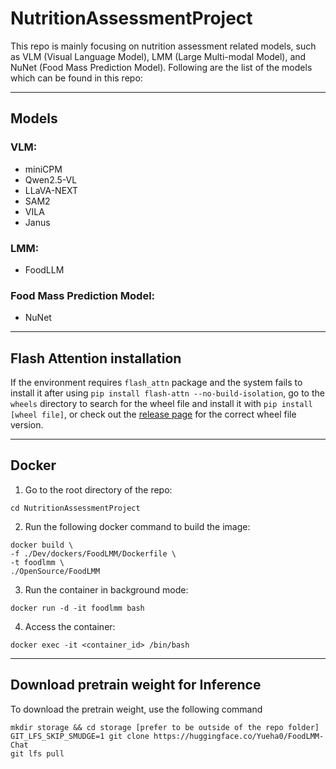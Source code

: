 # NutritionAssessmentProject

This repo is mainly focusing on nutrition assessment related models, such as VLM (Visual Language Model), LMM (Large Multi-modal Model), and NuNet (Food Mass Prediction Model). Following are the list of the models which can be found in this repo:

---
## Models
### VLM:
- miniCPM
- Qwen2.5-VL 
- LLaVA-NEXT 
- SAM2 
- VILA 
- Janus 

### LMM:
- FoodLLM

### Food Mass Prediction Model:
- NuNet

---
## Flash Attention installation 
If the environment requires `flash_attn` package and the system fails to install it after using `pip install flash-attn --no-build-isolation`, go to the `wheels` directory to search for the wheel file and install it with `pip install [wheel file]`, or check out the [release page](https://github.com/Dao-AILab/flash-attention/releases) for the correct wheel file version. 

--- 
## Docker 
1. Go to the root directory of the repo: 
```
cd NutritionAssessmentProject
```
2. Run the following docker command to build the image:
```
docker build \
-f ./Dev/dockers/FoodLMM/Dockerfile \
-t foodlmm \
./OpenSource/FoodLMM
```
3. Run the container in background mode: 
```
docker run -d -it foodlmm bash 
```

4. Access the container: 
```
docker exec -it <container_id> /bin/bash
```

---
## Download pretrain weight for Inference 
To download the pretrain weight, use the following command 
```
mkdir storage && cd storage [prefer to be outside of the repo folder]
GIT_LFS_SKIP_SMUDGE=1 git clone https://huggingface.co/Yueha0/FoodLMM-Chat
git lfs pull
```